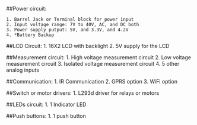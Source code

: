 ##Power circuit:

	1. Barrel Jack or Terminal block for power input
	2. Input voltage range: 7V to 40V, AC, and DC both
	3. Power supply putput: 5V, and 3.3V, and 4.2V
	4. *Battery Backup

##LCD Circuit:
	1. 16X2 LCD with backlight
	2. 5V supply for the LCD

##Measurement circuit:
	1. High voltage measurement circuit
	2. Low voltage measurement circuit
	3. Isolated voltage measurement circuit
	4. 5 other analog inputs

##Communication:
	1. IR Communication
	2. GPRS option
	3. WiFi option

##Switch or motor drivers:
	1. L293d driver for relays or motors

##LEDs circuit:
	1. 1 Indicator LED

##Push buttons:
	1. 1 push button


